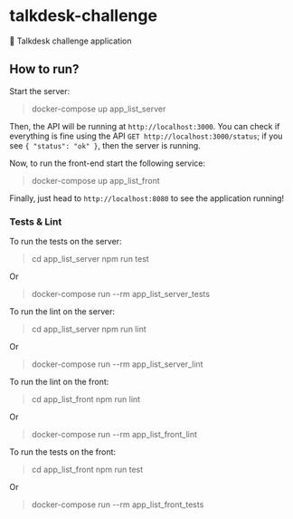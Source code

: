 # talkdesk-challenge
🛃 Talkdesk challenge application

## How to run?

Start the server:

> docker-compose up app_list_server

Then, the API will be running at `http://localhost:3000`. You can check if everything is fine using the API `GET http://localhost:3000/status`; if you see `{ "status": "ok" }`, then the server is running.

Now, to run the front-end start the following service:

> docker-compose up app_list_front

Finally, just head to `http://localhost:8080` to see the application running!

### Tests & Lint

To run the tests on the server:

> cd app_list_server
> npm run test

Or

> docker-compose run --rm app_list_server_tests

To run the lint on the server:

> cd app_list_server
> npm run lint

Or

> docker-compose run --rm app_list_server_lint

To run the lint on the front:

> cd app_list_front
> npm run lint

Or

> docker-compose run --rm app_list_front_lint

To run the tests on the front:

> cd app_list_front
> npm run test

Or

> docker-compose run --rm app_list_front_tests
